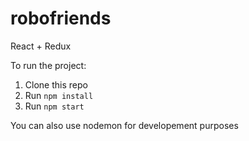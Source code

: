 # robofriends
React + Redux

To run the project:

1. Clone this repo
2. Run `npm install`
3. Run `npm start`

You can also use nodemon for developement purposes
